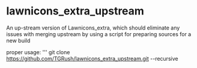 # lawnicons_extra_upstream
An up-stream version of Lawnicons_extra, which should eliminate any issues with merging upstream by using a script for preparing sources for a new build

proper usage:
''' git clone https://github.com/TGRush/lawnicons_extra_upstream.git --recursive
